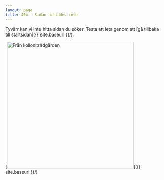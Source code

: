 ```yaml
---
layout: page
title: 404 - Sidan hittades inte
---
```


Tyvärr kan vi inte hitta sidan du söker. Testa att leta genom att [gå tillbaka till startsidan]({{ site.baseurl }}/).

[<img src="{{ site.baseurl }}/images/bild.jpg" alt="Från kolloniträdgården" style="width: 400px;"/>]({{ site.baseurl }}/)